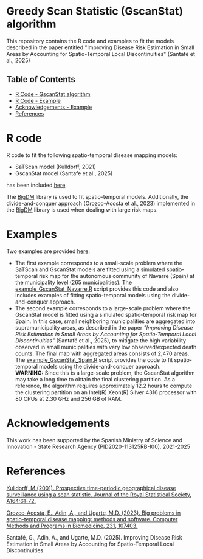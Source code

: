 # Greedy Scan Statistic (GscanStat) algorithm

This repository contains the R code and examples to fit the models described in the paper entitled "Improving Disease Risk Estimation in Small Areas by Accounting for Spatio-Temporal Local Discontinuities" (Santafé et al., 2025)

## Table of Contents
- [R Code - GscanStat algorithm](#R-code)
- [R Code - Example](#Examples)
- [Acknowledgements - Example](#Example)
- [References](#References)




# R code
R code to fit the following spatio-temporal disease mapping models:
- SaTScan model (Kulldorff, 2021)
- GscanStat model (Santafe et al., 2025)
  
has been included [here](https://github.com/spatialstatisticsupna/GscanStat_article/tree/main/R).

The [BigDM](https://github.com/spatialstatisticsupna/bigDM) library is used to fit spatio-temporal models. Additionally, the divide-and-conquer approach (Orozco-Acosta et al., 2023) implemented in the [BigDM](https://github.com/spatialstatisticsupna/bigDM) library is used when dealing with large risk maps.

# Examples
Two examples are provided [here](https://github.com/spatialstatisticsupna/GscanStat_article/tree/main/R):

* The first example corresponds to a small-scale problem where the SaTScan and GscanStat models are fitted using a simulated spatio-temporal risk map for the autonomous community of Navarre (Spain) at the municipality level (265 municipalities). The [example_GscanStat_Navarre.R](https://github.com/spatialstatisticsupna/GscanStat_article/blob/main/R/example_GscanStat_Navarre.R) script provides this code and also includes examples of fitting spatio-temporal models using the divide-and-conquer approach.
* The second example corresponds to a large-scale problem where the GscanStat model is fitted using a simulated spatio-temporal risk map for Spain. In this case, small neighboring municipalities are aggregated into supramunicipality areas, as described in the paper *"Improving Disease Risk Estimation in Small Areas by Accounting for Spatio-Temporal Local Discontinuities"* (Santafé et al., 2025), to mitigate the high variability observed in small municipalities with very low observed/expected death counts. The final map with aggregated areas consists of 2,470 areas. The [example_GscanStat_Spain.R](https://github.com/spatialstatisticsupna/GscanStat_article/blob/main/R/example_GscanStat_Spain_.R) script provides the code to fit spatio-temporal models using the divide-and-conquer approach.  
  **WARNING:** Since this is a large-scale problem, the GscanStat algorithm may take a long time to obtain the final clustering partition. As a reference, the algorithm requires approximately 12.2 hours to compute the clustering partition on an Intel(R) Xeon(R) Silver 4316 processor with 80 CPUs at 2.30 GHz and 256 GB of RAM.


# Acknowledgements
This work has been supported by the Spanish Ministry of Science and Innovation - State Research Agency (PID2020-113125RB-I00). 2021-2025

# References
[Kulldorff, M (2001). Prospective time-periodic geographical disease surveillance using a scan statistic. Journal of the Royal Statistical Society, A164:61-72.](https://www.jstor.org/stable/pdf/2680534)

[Orozco-Acosta, E., Adin, A., and Ugarte, M.D. (2023). Big problems in spatio-temporal disease mapping: methods and software. Computer Methods and Programs in Biomedicine, 231, 107403.](https://doi.org/10.1016/j.cmpb.2023.107403)

Santafé, G., Adin, A., and Ugarte, M.D. (2025). Improving Disease Risk Estimation in Small Areas by Accounting for Spatio-Temporal Local Discontinuities.
